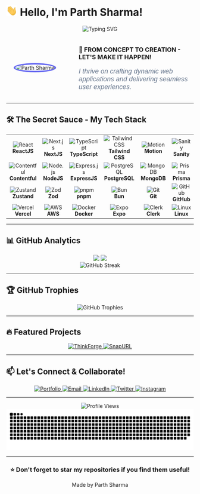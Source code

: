 # <img src="https://raw.githubusercontent.com/ABSphreak/ABSphreak/master/gifs/Hi.gif" width="30"> Hello, I'm Parth Sharma!

<p align="center">
    <img src="https://readme-typing-svg.herokuapp.com?font=Outfit&weight=700&size=35&duration=3000&pause=1000&color=6366F1&center=true&vCenter=true&random=false&width=600&height=80&lines=Full-Stack+Developer;Software+Engineer;Problem+Solver;Always+Learning!" alt="Typing SVG" />
</p>

<div align="center" style="display: flex; align-items: center; justify-content: center; gap: 40px;">
  <div style="flex: 1;">
    <img src="https://github.com/ksparth12/ksparth12/blob/main/GithubStreak.png" alt="Parth Sharma" width="1200" style="border-radius: 50%; border: 4px solid #6366F1;">
  </div>
  <div style="flex: 2; text-align: left;">
    <h3>🚀 FROM CONCEPT TO CREATION - LET'S MAKE IT HAPPEN!</h3>
    <p style="font-family: 'Outfit', sans-serif; font-size: 18px; color: #64748b;">
      <em>I thrive on crafting dynamic web applications and delivering seamless user experiences.</em>
    </p>
  </div>
</div>

---

## 🛠️ **The Secret Sauce** - My Tech Stack

<div align="center">
  <table>
    <tr>
      <td align="center" width="140">
        <img src="https://cdn.simpleicons.org/react" width="60" height="60" alt="React"/>
        <br><strong>ReactJS</strong>
      </td>
      <td align="center" width="140">
        <img src="https://cdn.simpleicons.org/nextdotjs/white" width="60" height="60" alt="Next.js"/>
        <br><strong>NextJS</strong>
      </td>
      <td align="center" width="140">
        <img src="https://cdn.simpleicons.org/typescript" width="60" height="60" alt="TypeScript"/>
        <br><strong>TypeScript</strong>
      </td>
      <td align="center" width="140">
        <img src="https://cdn.simpleicons.org/tailwindcss" width="60" height="60" alt="Tailwind CSS"/>
        <br><strong>Tailwind CSS</strong>
      </td>
      <td align="center" width="140">
        <img src="https://cdn.simpleicons.org/framer" width="60" height="60" alt="Motion"/>
        <br><strong>Motion</strong>
      </td>
      <td align="center" width="140">
        <img src="https://cdn.simpleicons.org/sanity" width="60" height="60" alt="Sanity"/>
        <br><strong>Sanity</strong>
      </td>
    </tr>
    <tr>
      <td align="center" width="140">
        <img src="https://cdn.simpleicons.org/contentful" width="60" height="60" alt="Contentful"/>
        <br><strong>Contentful</strong>
      </td>
      <td align="center" width="140">
        <img src="https://cdn.simpleicons.org/nodedotjs/darkgreen" width="60" height="60" alt="Node.js"/>
        <br><strong>NodeJS</strong>
      </td>
      <td align="center" width="140">
        <img src="https://cdn.simpleicons.org/express/white" width="60" height="60" alt="Express.js"/>
        <br><strong>ExpressJS</strong>
      </td>
      <td align="center" width="140">
        <img src="https://cdn.simpleicons.org/postgresql/sky" width="60" height="60" alt="PostgreSQL"/>
        <br><strong>PostgreSQL</strong>
      </td>
      <td align="center" width="140">
        <img src="https://cdn.simpleicons.org/mongodb/darkgreen" width="60" height="60" alt="MongoDB"/>
        <br><strong>MongoDB</strong>
      </td>
      <td align="center" width="140">
        <img src="https://cdn.simpleicons.org/prisma/blue" width="60" height="60" alt="Prisma"/>
        <br><strong>Prisma</strong>
      </td>
    </tr>
    <tr>
      <td align="center" width="140">
        <img src="https://cdn.simpleicons.org/redux/pink" width="60" height="60" alt="Zustand"/>
        <br><strong>Zustand</strong>
      </td>
      <td align="center" width="140">
        <img src="https://cdn.simpleicons.org/zod" width="60" height="60" alt="Zod"/>
        <br><strong>Zod</strong>
      </td>
      <td align="center" width="140">
        <img src="https://cdn.simpleicons.org/pnpm" width="60" height="60" alt="pnpm"/>
        <br><strong>pnpm</strong>
      </td>
      <td align="center" width="140">
        <img src="https://cdn.simpleicons.org/bun/white" width="60" height="60" alt="Bun"/>
        <br><strong>Bun</strong>
      </td>
      <td align="center" width="140">
        <img src="https://cdn.simpleicons.org/git" width="60" height="60" alt="Git"/>
        <br><strong>Git</strong>
      </td>
      <td align="center" width="140">
        <img src="https://cdn.simpleicons.org/github/white" width="60" height="60" alt="GitHub"/>
        <br><strong>GitHub</strong>
      </td>
    </tr>
    <tr>
      <td align="center" width="140">
        <img src="https://cdn.simpleicons.org/vercel/white" width="60" height="60" alt="Vercel"/>
        <br><strong>Vercel</strong>
      </td>
      <td align="center" width="140">
        <img src="https://cdn.simpleicons.org/amazonwebservices/gray" width="60" height="60" alt="AWS"/>
        <br><strong>AWS</strong>
      </td>
      <td align="center" width="140">
        <img src="https://cdn.simpleicons.org/docker" width="60" height="60" alt="Docker"/>
        <br><strong>Docker</strong>
      </td>
      <td align="center" width="140">
        <img src="https://cdn.simpleicons.org/expo/gray" width="60" height="60" alt="Expo"/>
        <br><strong>Expo</strong>
      </td>
      <td align="center" width="140">
        <img src="https://cdn.simpleicons.org/clerk" width="60" height="60" alt="Clerk"/>
        <br><strong>Clerk</strong>
      </td>
      <td align="center" width="140">
        <img src="https://cdn.simpleicons.org/linux" width="60" height="60" alt="Linux"/>
        <br><strong>Linux</strong>
      </td>
    </tr>
  </table>
</div>

---

## 📊 **GitHub Analytics**

<div align="center">
  <img height="180em" src="https://github-readme-stats.vercel.app/api?username=ksparth12&show_icons=true&theme=tokyonight&include_all_commits=true&count_private=true&hide_border=true&bg_color=0D1117&title_color=6366F1&text_color=E2E8F0&icon_color=6366F1"/>
  <img height="180em" src="https://github-readme-stats.vercel.app/api/top-langs/?username=ksparth12&layout=compact&langs_count=8&theme=tokyonight&hide_border=true&bg_color=0D1117&title_color=6366F1&text_color=E2E8F0"/>
</div>

<div align="center">
  <img src="https://github-readme-streak-stats.herokuapp.com/?user=ksparth12&theme=tokyonight&hide_border=true&background=0D1117&stroke=6366F1&ring=6366F1&fire=FF6B6B&currStreakLabel=E2E8F0&currStreakNum=E2E8F0&sideNums=E2E8F0&sideLabels=E2E8F0&dates=64748B" alt="GitHub Streak" />
</div>

---

## 🏆 **GitHub Trophies**

<div align="center">
  <img src="https://github-profile-trophy.vercel.app/?username=ksparth12&theme=discord&no-frame=true&no-bg=true&margin-w=10&column=7" alt="GitHub Trophies" />
</div>

---

## 🔥 **Featured Projects**

<div align="center">
  <a href="https://github.com/ksparth12/thinkforge">
    <img src="https://github-readme-stats.vercel.app/api/pin/?username=ksparth12&repo=thinkforge&theme=tokyonight&hide_border=true&bg_color=0D1117&title_color=6366F1&text_color=E2E8F0&icon_color=6366F1" alt="ThinkForge" />
  </a>
  <a href="https://github.com/ksparth12/snapurl">
    <img src="https://github-readme-stats.vercel.app/api/pin/?username=ksparth12&repo=snapurl&theme=tokyonight&hide_border=true&bg_color=0D1117&title_color=6366F1&text_color=E2E8F0&icon_color=6366F1" alt="SnapURL" />
  </a>
</div>

---

## 📫 **Let's Connect & Collaborate!**

<div align="center">
  <a href="https://parthsharma-portfolio.vercel.app" target="_blank">
    <img src="https://img.shields.io/badge/Portfolio-6366F1?style=for-the-badge&logo=googlechrome&logoColor=white" alt="Portfolio" />
  </a>
  <a href="mailto:ksparth12@gmail.com" target="_blank">
    <img src="https://img.shields.io/badge/Email-EA4335?style=for-the-badge&logo=gmail&logoColor=white" alt="Email" />
  </a>
  <a href="https://linkedin.com/in/ksparth128" target="_blank">
    <img src="https://img.shields.io/badge/LinkedIn-0A66C2?style=for-the-badge&logo=linkedin&logoColor=white" alt="LinkedIn" />
  </a>
  <a href="https://twitter.com/ks_parth" target="_blank">
    <img src="https://img.shields.io/badge/Twitter-1DA1F2?style=for-the-badge&logo=twitter&logoColor=white" alt="Twitter" />
  </a>
  <a href="https://instagram.com/ksparth12" target="_blank">
    <img src="https://img.shields.io/badge/Instagram-E4405F?style=for-the-badge&logo=instagram&logoColor=white" alt="Instagram" />
  </a>
</div>

---

<div align="center">
  <img src="https://komarev.com/ghpvc/?username=ParshSharma&style=for-the-badge&color=6366f1&label=Profile+Views" alt="Profile Views" />
</div>

<div align="center">
  <img src="https://raw.githubusercontent.com/Platane/snk/output/github-contribution-grid-snake-dark.svg" alt="Snake animation" />
</div>

---

<div align="center">
  <h3>⭐ Don't forget to star my repositories if you find them useful!</h3>
  <p>Made by Parth Sharma</p>
</div>
